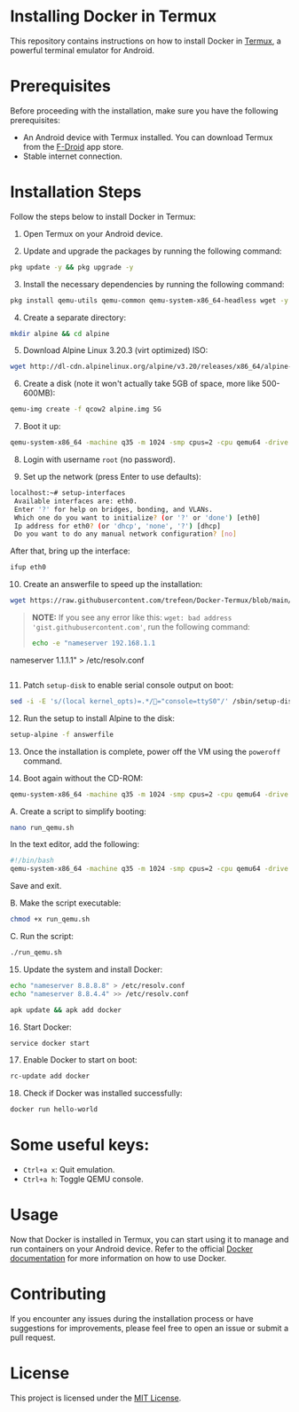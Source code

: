 
# Installing Docker in Termux
This repository contains instructions on how to install Docker in [Termux](https://termux.com/), a powerful terminal emulator for Android.

# Prerequisites
Before proceeding with the installation, make sure you have the following prerequisites:
- An Android device with Termux installed. You can download Termux from the [F-Droid](https://f-droid.org/packages/com.termux/) app store.
- Stable internet connection.

# Installation Steps
Follow the steps below to install Docker in Termux:

1. Open Termux on your Android device.

2. Update and upgrade the packages by running the following command:
```bash
pkg update -y && pkg upgrade -y
```

3. Install the necessary dependencies by running the following command:
```bash
pkg install qemu-utils qemu-common qemu-system-x86_64-headless wget -y
```

4. Create a separate directory:
```bash
mkdir alpine && cd alpine
```

5. Download Alpine Linux 3.20.3 (virt optimized) ISO:
```bash
wget http://dl-cdn.alpinelinux.org/alpine/v3.20/releases/x86_64/alpine-virt-3.20.3-x86_64.iso
```

6. Create a disk (note it won't actually take 5GB of space, more like 500-600MB):
```bash
qemu-img create -f qcow2 alpine.img 5G
```

7. Boot it up:
```bash
qemu-system-x86_64 -machine q35 -m 1024 -smp cpus=2 -cpu qemu64 -drive if=pflash,format=raw,read-only=on,file=$PREFIX/share/qemu/edk2-x86_64-code.fd -netdev user,id=n1,dns=8.8.8.8,hostfwd=tcp::2222-:22 -device virtio-net,netdev=n1 -cdrom alpine-virt-3.20.3-x86_64.iso -nographic alpine.img
```

8. Login with username `root` (no password).

9. Set up the network (press Enter to use defaults):
```bash
localhost:~# setup-interfaces
 Available interfaces are: eth0.
 Enter '?' for help on bridges, bonding, and VLANs.
 Which one do you want to initialize? (or '?' or 'done') [eth0]
 Ip address for eth0? (or 'dhcp', 'none', '?') [dhcp]
 Do you want to do any manual network configuration? [no]
```

After that, bring up the interface:
```bash
ifup eth0
```

10. Create an answerfile to speed up the installation:
```bash
wget https://raw.githubusercontent.com/trefeon/Docker-Termux/blob/main/answerfile
```

> **NOTE:** If you see any error like this: `wget: bad address 'gist.githubusercontent.com'`, run the following command:
> ```bash
> echo -e "nameserver 192.168.1.1
nameserver 1.1.1.1" > /etc/resolv.conf
> ```

11. Patch `setup-disk` to enable serial console output on boot:
```bash
sed -i -E 's/(local kernel_opts)=.*/="console=ttyS0"/' /sbin/setup-disk
```

12. Run the setup to install Alpine to the disk:
```bash
setup-alpine -f answerfile
```

13. Once the installation is complete, power off the VM using the `poweroff` command.

14. Boot again without the CD-ROM:
```bash
qemu-system-x86_64 -machine q35 -m 1024 -smp cpus=2 -cpu qemu64 -drive if=pflash,format=raw,read-only=on,file=$PREFIX/share/qemu/edk2-x86_64-code.fd -netdev user,id=n1,dns=8.8.8.8,hostfwd=tcp::2222-:22 -device virtio-net,netdev=n1 -nographic alpine.img
```

A. Create a script to simplify booting:
```bash
nano run_qemu.sh
```
In the text editor, add the following:
```bash
#!/bin/bash
qemu-system-x86_64 -machine q35 -m 1024 -smp cpus=2 -cpu qemu64 -drive if=pflash,format=raw,read-only=on,file=$PREFIX/share/qemu/edk2-x86_64-code.fd -netdev user,id=n1,dns=8.8.8.8,hostfwd=tcp::2222-:22 -device virtio-net,netdev=n1 -nographic alpine.img
```
Save and exit.

B. Make the script executable:
```bash
chmod +x run_qemu.sh
```

C. Run the script:
```bash
./run_qemu.sh
```

15. Update the system and install Docker:
```bash
echo "nameserver 8.8.8.8" > /etc/resolv.conf
echo "nameserver 8.8.4.4" >> /etc/resolv.conf

apk update && apk add docker
```

16. Start Docker:
```bash
service docker start
```

17. Enable Docker to start on boot:
```bash
rc-update add docker
```

18. Check if Docker was installed successfully:
```bash
docker run hello-world
```

# Some useful keys:
- `Ctrl+a x`: Quit emulation.
- `Ctrl+a h`: Toggle QEMU console.

# Usage
Now that Docker is installed in Termux, you can start using it to manage and run containers on your Android device. Refer to the official [Docker documentation](https://docs.docker.com/) for more information on how to use Docker.

# Contributing
If you encounter any issues during the installation process or have suggestions for improvements, please feel free to open an issue or submit a pull request.

# License
This project is licensed under the [MIT License](LICENSE).
